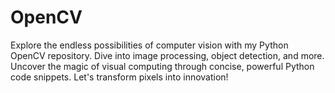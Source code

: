 # OpenCV
Explore the endless possibilities of computer vision with my Python OpenCV repository. Dive into image processing, object detection, and more. Uncover the magic of visual computing through concise, powerful Python code snippets. Let's transform pixels into innovation!
